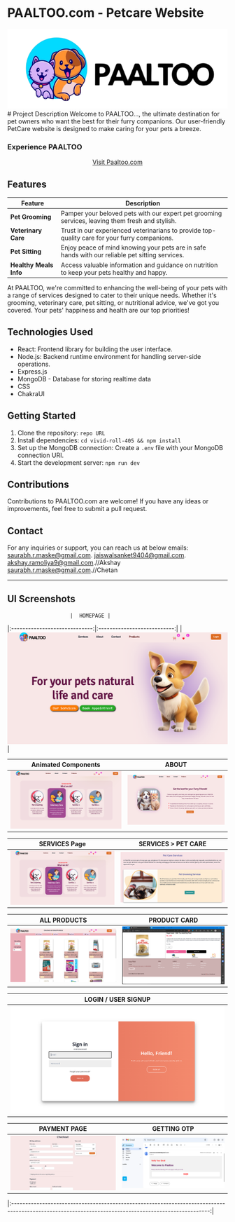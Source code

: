 # PAALTOO.com - Petcare Website

<div align="center">
  <img src="src/Images/logo.png" alt="PAALTOO Logo" background0color="white">
</div>
# Project Description
Welcome to PAALTOO..., the ultimate destination for pet owners who want the best for their furry companions. Our user-friendly PetCare website is designed to make caring for your pets a breeze.

### Experience PAALTOO

<div align="center">
  <a href="https://vivid-roll-405.vercel.app/">Visit Paaltoo.com</a>
</div>

## Features

| Feature                   | Description                                                                              |
|---------------------------|------------------------------------------------------------------------------------------|
| **Pet Grooming**          | Pamper your beloved pets with our expert pet grooming services, leaving them fresh and stylish. |
| **Veterinary Care**       | Trust in our experienced veterinarians to provide top-quality care for your furry companions. |
| **Pet Sitting**           | Enjoy peace of mind knowing your pets are in safe hands with our reliable pet sitting services. |
| **Healthy Meals Info**    | Access valuable information and guidance on nutrition to keep your pets healthy and happy. |

At PAALTOO, we're committed to enhancing the well-being of your pets with a range of services designed to cater to their unique needs. Whether it's grooming, veterinary care, pet sitting, or nutritional advice, we've got you covered. Your pets' happiness and health are our top priorities!


## Technologies Used

- React: Frontend library for building the user interface.
- Node.js: Backend runtime environment for handling server-side operations.
- Express.js
- MongoDB - Database for storing realtime data
- CSS
- ChakraUI

## Getting Started

1. Clone the repository: `repo URL`
2. Install dependencies: `cd vivid-roll-405 && npm install`
3. Set up the MongoDB connection: Create a `.env` file with your MongoDB connection URI.
4. Start the development server: `npm run dev`

## Contributions

Contributions to PAALTOO.com are welcome! If you have any ideas or improvements, feel free to submit a pull request.

## Contact

For any inquiries or support, you can reach us at below emails:
[saurabh.r.maske@gmail.com](mailto:saurabh.r.maske@gmail.com).
[jaiswalsanket9404@gmail.com](mailto:jaiswalsanket9404@gmail.com).
[akshay.ramoliya9@gmail.com](mailto:akshay.ramoliya9@gmail.com).//Akshay
[saurabh.r.maske@gmail.com](mailto:saurabh.r.maske@gmail.com).//Chetan
 

---

## UI Screenshots

                        |  HOMEPAGE |
|:-----------------------------:|:---------------------------:|
| ![HOMEPAGE](https://github.com/CODEwithSANKETj/vivid-roll-405/blob/main/SS/Home.png) |

| Animated Components | ABOUT |
|:-------------------:|:-----:|
| ![Animated Components](https://github.com/CODEwithSANKETj/vivid-roll-405/blob/main/SS/services.png) | ![ABOUT](https://github.com/CODEwithSANKETj/vivid-roll-405/blob/main/SS/about.png) |

| SERVICES Page | SERVICES > PET CARE |
|:-------------:|:------------------:|
| ![SERVICES Page](https://github.com/CODEwithSANKETj/vivid-roll-405/blob/main/SS/services.png) | ![SERVICES > PET CARE](https://github.com/CODEwithSANKETj/vivid-roll-405/blob/main/SS/petcare.png) |

| ALL PRODUCTS | PRODUCT CARD |
|:-----------:|:-----------:|
| ![ALL PRODUCTS](https://github.com/CODEwithSANKETj/vivid-roll-405/blob/main/SS/appoitment%20booking.png) | ![PRODUCT CARD](https://github.com/CODEwithSANKETj/vivid-roll-405/blob/main/SS/products.png) |



| LOGIN / USER SIGNUP | 
|:-------------------:|
| ![LOGIN/ USER SIGNUP](https://github.com/CODEwithSANKETj/vivid-roll-405/blob/main/SS/login_signup.png) | 

| PAYMENT PAGE | GETTING OTP |
|:------------------:|:------------------:|
| ![PAYMENT PAGE](https://github.com/CODEwithSANKETj/vivid-roll-405/blob/main/SS/checkout.png) | ![GETTING OTP](https://github.com/CODEwithSANKETj/vivid-roll-405/blob/main/SS/otp%20verification.png)  |


|:----------------------------------------------------------------------------------------------------------------------------------------------------:|
